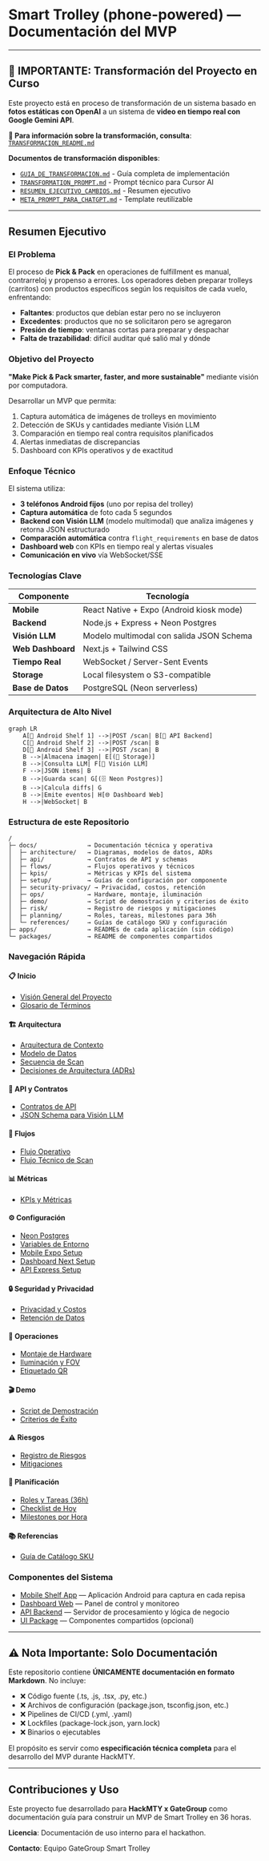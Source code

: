 # Smart Trolley (phone-powered) — Documentación del MVP

---

## 🔄 IMPORTANTE: Transformación del Proyecto en Curso

Este proyecto está en proceso de transformación de un sistema basado en **fotos estáticas con OpenAI** a un sistema de **video en tiempo real con Google Gemini API**.

**📘 Para información sobre la transformación, consulta**: [`TRANSFORMACION_README.md`](./TRANSFORMACION_README.md)

**Documentos de transformación disponibles**:
- [`GUIA_DE_TRANSFORMACION.md`](./GUIA_DE_TRANSFORMACION.md) - Guía completa de implementación
- [`TRANSFORMATION_PROMPT.md`](./TRANSFORMATION_PROMPT.md) - Prompt técnico para Cursor AI
- [`RESUMEN_EJECUTIVO_CAMBIOS.md`](./RESUMEN_EJECUTIVO_CAMBIOS.md) - Resumen ejecutivo
- [`META_PROMPT_PARA_CHATGPT.md`](./META_PROMPT_PARA_CHATGPT.md) - Template reutilizable

---

## Resumen Ejecutivo

### El Problema
El proceso de **Pick & Pack** en operaciones de fulfillment es manual, contrarreloj y propenso a errores. Los operadores deben preparar trolleys (carritos) con productos específicos según los requisitos de cada vuelo, enfrentando:
- **Faltantes**: productos que debían estar pero no se incluyeron
- **Excedentes**: productos que no se solicitaron pero se agregaron
- **Presión de tiempo**: ventanas cortas para preparar y despachar
- **Falta de trazabilidad**: difícil auditar qué salió mal y dónde

### Objetivo del Proyecto
**"Make Pick & Pack smarter, faster, and more sustainable"** mediante visión por computadora.

Desarrollar un MVP que permita:
1. Captura automática de imágenes de trolleys en movimiento
2. Detección de SKUs y cantidades mediante Visión LLM
3. Comparación en tiempo real contra requisitos planificados
4. Alertas inmediatas de discrepancias
5. Dashboard con KPIs operativos y de exactitud

### Enfoque Técnico

El sistema utiliza:
- **3 teléfonos Android fijos** (uno por repisa del trolley)
- **Captura automática** de foto cada 5 segundos
- **Backend con Visión LLM** (modelo multimodal) que analiza imágenes y retorna JSON estructurado
- **Comparación automática** contra `flight_requirements` en base de datos
- **Dashboard web** con KPIs en tiempo real y alertas visuales
- **Comunicación en vivo** vía WebSocket/SSE

### Tecnologías Clave

| Componente | Tecnología |
|------------|-----------|
| **Mobile** | React Native + Expo (Android kiosk mode) |
| **Backend** | Node.js + Express + Neon Postgres |
| **Visión LLM** | Modelo multimodal con salida JSON Schema |
| **Web Dashboard** | Next.js + Tailwind CSS |
| **Tiempo Real** | WebSocket / Server-Sent Events |
| **Storage** | Local filesystem o S3-compatible |
| **Base de Datos** | PostgreSQL (Neon serverless) |

### Arquitectura de Alto Nivel

```mermaid
graph LR
    A[📱 Android Shelf 1] -->|POST /scan| B[🔧 API Backend]
    C[📱 Android Shelf 2] -->|POST /scan| B
    D[📱 Android Shelf 3] -->|POST /scan| B
    B -->|Almacena imagen| E[(💾 Storage)]
    B -->|Consulta LLM| F[🤖 Visión LLM]
    F -->|JSON items| B
    B -->|Guarda scan| G[(🗄️ Neon Postgres)]
    B -->|Calcula diffs| G
    B -->|Emite eventos| H[🌐 Dashboard Web]
    H -->|WebSocket| B
```

### Estructura de este Repositorio

```
/
├─ docs/              → Documentación técnica y operativa
│  ├─ architecture/   → Diagramas, modelos de datos, ADRs
│  ├─ api/            → Contratos de API y schemas
│  ├─ flows/          → Flujos operativos y técnicos
│  ├─ kpis/           → Métricas y KPIs del sistema
│  ├─ setup/          → Guías de configuración por componente
│  ├─ security-privacy/ → Privacidad, costos, retención
│  ├─ ops/            → Hardware, montaje, iluminación
│  ├─ demo/           → Script de demostración y criterios de éxito
│  ├─ risk/           → Registro de riesgos y mitigaciones
│  ├─ planning/       → Roles, tareas, milestones para 36h
│  └─ references/     → Guías de catálogo SKU y configuración
├─ apps/              → READMEs de cada aplicación (sin código)
└─ packages/          → README de componentes compartidos
```

### Navegación Rápida

#### 📋 Inicio
- [Visión General del Proyecto](docs/overview.md)
- [Glosario de Términos](docs/glossary.md)

#### 🏗️ Arquitectura
- [Arquitectura de Contexto](docs/architecture/context-architecture.md)
- [Modelo de Datos](docs/architecture/data-model.md)
- [Secuencia de Scan](docs/architecture/sequence-scan.md)
- [Decisiones de Arquitectura (ADRs)](docs/architecture/decisions-adr-index.md)

#### 🔌 API y Contratos
- [Contratos de API](docs/api/contracts.md)
- [JSON Schema para Visión LLM](docs/api/vision-json-schema.md)

#### 🔄 Flujos
- [Flujo Operativo](docs/flows/operational.md)
- [Flujo Técnico de Scan](docs/flows/technical-scan.md)

#### 📊 Métricas
- [KPIs y Métricas](docs/kpis/kpis-metrics.md)

#### ⚙️ Configuración
- [Neon Postgres](docs/setup/neon-postgres.md)
- [Variables de Entorno](docs/setup/env-variables.md)
- [Mobile Expo Setup](docs/setup/mobile-expo-setup.md)
- [Dashboard Next Setup](docs/setup/dashboard-next-setup.md)
- [API Express Setup](docs/setup/api-express-setup.md)

#### 🔒 Seguridad y Privacidad
- [Privacidad y Costos](docs/security-privacy/privacy-costs.md)
- [Retención de Datos](docs/security-privacy/data-retention.md)

#### 🔧 Operaciones
- [Montaje de Hardware](docs/ops/hardware-mounting.md)
- [Iluminación y FOV](docs/ops/lighting-and-fov.md)
- [Etiquetado QR](docs/ops/qr-labeling.md)

#### 🎬 Demo
- [Script de Demostración](docs/demo/demo-script.md)
- [Criterios de Éxito](docs/demo/success-criteria.md)

#### ⚠️ Riesgos
- [Registro de Riesgos](docs/risk/risk-register.md)
- [Mitigaciones](docs/risk/mitigations.md)

#### 📅 Planificación
- [Roles y Tareas (36h)](docs/planning/roles-and-tasks-36h.md)
- [Checklist de Hoy](docs/planning/today-checklist.md)
- [Milestones por Hora](docs/planning/milestones.md)

#### 📚 Referencias
- [Guía de Catálogo SKU](docs/references/sku-catalog-guidance.md)

### Componentes del Sistema

- [Mobile Shelf App](apps/mobile-shelf/README.md) — Aplicación Android para captura en cada repisa
- [Dashboard Web](apps/dashboard/README.md) — Panel de control y monitoreo
- [API Backend](apps/api/README.md) — Servidor de procesamiento y lógica de negocio
- [UI Package](packages/ui/README.md) — Componentes compartidos (opcional)

---

## ⚠️ Nota Importante: Solo Documentación

Este repositorio contiene **ÚNICAMENTE documentación en formato Markdown**. No incluye:
- ❌ Código fuente (.ts, .js, .tsx, .py, etc.)
- ❌ Archivos de configuración (package.json, tsconfig.json, etc.)
- ❌ Pipelines de CI/CD (.yml, .yaml)
- ❌ Lockfiles (package-lock.json, yarn.lock)
- ❌ Binarios o ejecutables

El propósito es servir como **especificación técnica completa** para el desarrollo del MVP durante HackMTY.

---

## Contribuciones y Uso

Este proyecto fue desarrollado para **HackMTY x GateGroup** como documentación guía para construir un MVP de Smart Trolley en 36 horas.

**Licencia**: Documentación de uso interno para el hackathon.

**Contacto**: Equipo GateGroup Smart Trolley
